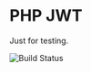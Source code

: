 # PHP JWT

Just for testing.

![Build Status](https://github.com/Geraint/php-jwt/actions/workflows/build-and-test.yml/badge.svg)
